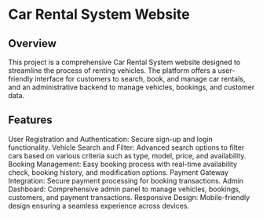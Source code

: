 # Car Rental System Website
## Overview
This project is a comprehensive Car Rental System website designed to streamline the process of renting vehicles. The platform offers a user-friendly interface for customers to search, book, and manage car rentals, and an administrative backend to manage vehicles, bookings, and customer data.

## Features
User Registration and Authentication: Secure sign-up and login functionality.
Vehicle Search and Filter: Advanced search options to filter cars based on various criteria such as type, model, price, and availability.
Booking Management: Easy booking process with real-time availability check, booking history, and modification options.
Payment Gateway Integration: Secure payment processing for booking transactions.
Admin Dashboard: Comprehensive admin panel to manage vehicles, bookings, customers, and payment transactions.
Responsive Design: Mobile-friendly design ensuring a seamless experience across devices.
